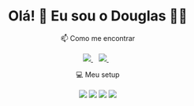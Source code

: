 <h1 align='center'>
  Olá! 👋 Eu sou o Douglas 👨‍💻
</h1>


<p align='center'>
  📫 Como me encontrar<br/><br/>
  <a href="https://www.linkedin.com/in/douglas-decco-13316571/" target="_blank">
    <img src="https://img.shields.io/badge/linkedin-%230077B5.svg?&style=for-the-badge&logo=linkedin&logoColor=white" />
  </a>&nbsp;&nbsp;
  <a href="https://www.instagram.com/dougdecco/" target="_blank">
    <img src="https://img.shields.io/badge/instagram-%23E4405F.svg?&style=for-the-badge&logo=instagram&logoColor=white" />        
  </a>&nbsp;&nbsp;
    <!-- <a href="malito:douglasdecco@gmail.com" target="_blank">
    <img src="https://img.shields.io/badge/Gmail-D14836?style=for-the-badge&logo=gmail&logoColor=white" />        
  </a>&nbsp;&nbsp;
   </a>
    <a href="https://api.whatsapp.com/send?phone=5511984336619" target="_blank">
    <img src="https://img.shields.io/badge/WhatsApp-25D366?style=for-the-badge&logo=whatsapp&logoColor=white" />        
  </a>&nbsp;&nbsp;-->
  
</p>

<p align='center'>
  💻 Meu setup<br/><br/>
  <img src="https://img.shields.io/badge/windows-%230078D6.svg?&style=for-the-badge&logo=windows&logoColor=white" />
  <img src="https://img.shields.io/badge/intel-core%20i7%2010th-%230071C5.svg?&style=for-the-badge&logo=intel&logoColor=white" />
  <img src="https://img.shields.io/badge/RAM-32GB-%230071C5.svg?&style=for-the-badge&logoColor=white" />
  <img src="https://img.shields.io/badge/nvidia-gtx%202160-%2376B900.svg?&style=for-the-badge&logo=nvidia&logoColor=white" />
</p>

<!--
<p align="center">
  <img src="https://github-readme-stats.vercel.app/api?username=decco05&show_icons=true&theme=gruvbox&include_all_commits=true&custom_title=My%20GitHub%20Stats" />
</p> 

<a href="https://github.com/anuraghazra/github-readme-stats"> 
  <img align="center" src="https://github-readme-stats.anuraghazra1.vercel.app/api/top-langs/?username=decco05&layout=compact&theme=material-palenight" />
</a>
-->

